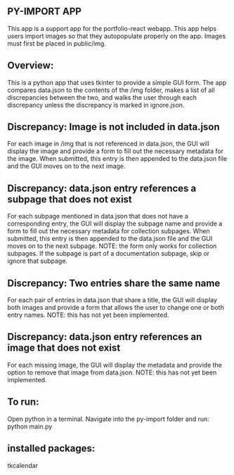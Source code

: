 ## PY-IMPORT APP
This app is a support app for the portfolio-react webapp. This app helps users import images so that they autopopulate properly on the app. Images must first be placed in public/img.

## Overview:
This is a python app that uses tkinter to provide a simple GUI form. The app compares data.json to the contents of the /img folder, makes a list of all discrepancies between the two, and walks the user through each discrepancy unless the discrepancy is marked in ignore.json.

## Discrepancy: Image is not included in data.json
For each image in /img that is not referenced in data.json, the GUI will display the image and provide a form to fill out the necessary metadata for the image. When submitted, this entry is then appended to the data.json file and the GUI moves on to the next image.

## Discrepancy: data.json entry references a subpage that does not exist
For each subpage mentioned in data.json that does not have a corresponding entry, the GUI will display the subpage name and provide a form to fill out the necessary metadata for collection subpages. When submitted, this entry is then appended to the data.json file and the GUI moves on to the next subpage. NOTE: the form only works for collection subpages. If the subpage is part of a documentation subpage, skip or ignore that subpage.

## Discrepancy: Two entries share the same name
For each pair of entries in data.json that share a title, the GUI will display both images and provide a form that allows the user to change one or both entry names. NOTE: this has not yet been implemented.

## Discrepancy: data.json entry references an image that does not exist
For each missing image, the GUI will display the metadata and provide the option to remove that image from data.json. NOTE: this has not yet been implemented. 

## To run:
Open python in a terminal. Navigate into the py-import folder and run:
python main.py

## installed packages:
tkcalendar